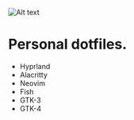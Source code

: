 ![Alt text](https://github.com/PEzwarts/dot/blob/main/screenshot.png)

# Personal dotfiles.

* Hyprland
* Alacritty
* Neovim
* Fish
* GTK-3
* GTK-4
